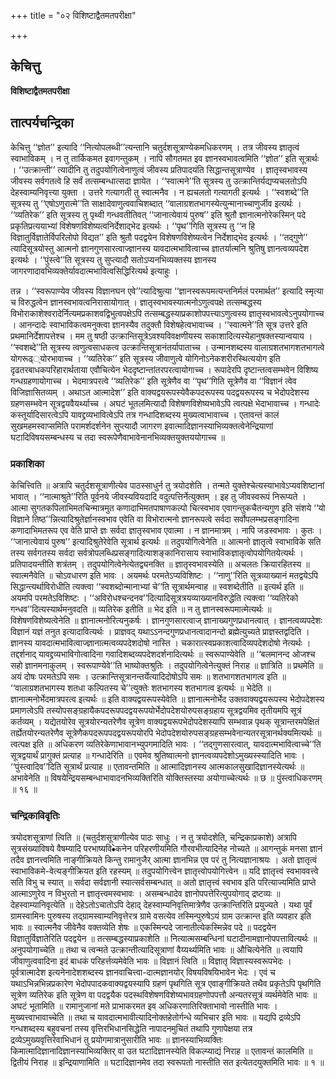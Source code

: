 +++
title = "०२ विशिष्टाद्वैतमतपरीक्षा"

+++


## केचित्तु

**विशिष्टाद्वैतमतपरीक्षा**

## **तात्पर्यचन्द्रिका**

केचित्तु ‘‘ज्ञोत’’ इत्यादि ‘‘नित्योपलब्धी’’त्यन्तानि चतुर्दशसूत्राण्येकमधिकरणम् । तत्र जीवस्य ज्ञातृत्वं स्वाभाविकम् । न तु तार्किकमत इवागन्तुकम् । नापि सौगतमत इव ज्ञानस्वभावत्वमिति ‘‘ज्ञोत’’ इति सूत्रार्थः । ‘‘उत्क्रान्ती’’ त्यादीनि तु तदुपयोगित्वेनाणुत्वं जीवस्य प्रतिपादयंति सिद्धान्तसूत्राण्येव । ज्ञातृस्वभावस्य जीवस्य सर्वगतत्वे हि सर्वं तत्सम्बन्धात्सदा ज्ञायेत । ‘‘स्वात्मने’’ति सूत्रस्य तु उत्क्रान्तिर्यद्यप्यचलतोऽपि देहस्वाम्यनिवृत्त्या युक्ता । उत्तरे गत्यागती तु स्वात्मनैव । न ह्यचलतो गत्यागती इत्यर्थः । ‘‘स्वशब्दे’’ति सूत्रस्य तु ‘‘एषोऽणुरात्मे’’ति साक्षादेवाणुत्ववाचिशब्दात् ‘‘वालाग्रशतभागस्येत्युन्मानाच्चाणुर्जीव इत्यर्थः । ‘‘व्यतिरेक’’ इति सूत्रस्य तु पृथ्वी गन्धवतीतिवत् ‘‘जानात्येवायं पुरुष’’ इति श्रुतौ ज्ञानात्मनोरेकस्मिन् पदे प्रकृतिप्रत्ययाभ्यां विशेषणविशेष्यत्वनिर्देशाद्भेद इत्यर्थः । ‘‘पृथ’’गिति सूत्रस्य तु ‘‘न हि विज्ञातुर्विज्ञातेर्विपरिलोपो विद्यत’’ इति श्रुतौ पदद्वयेन विशेषणविशेष्यत्वेन निर्देशाद्भेद इत्यर्थः । ‘‘तद्गुणे’’ त्यादिसूत्रयोस्तु आत्मनो ज्ञानगुणसारत्वाज्ज्ञानस्य यावदात्मभावित्वाच्च ज्ञातर्यात्मनि श्रुतिषु ज्ञानत्वव्यपदेश इत्यर्थः । ‘‘पुंस्त्वे’’ति सूत्रस्य तु सुप्त्यादौ सतोऽप्यनभिव्यक्तस्य ज्ञानस्य जागरणादावभिव्यक्तेर्यावदात्मभावित्वसिद्धिरित्यर्थ इत्याहुः ।

तन्न । ‘‘स्वरूपाण्येव जीवस्य विज्ञानघन एवे’’त्यादिश्रुत्या ‘‘ज्ञानस्वरूपमत्यन्तनिर्मलं परमार्थत’’ इत्यादि स्मृत्या च विरुद्धत्वेन ज्ञानस्वभावत्वनिरासायोगात् । ज्ञातृस्वभावस्यात्मनोऽणुत्वपक्षे तत्सम्बद्धस्य विभोराकाशेश्वरादेर्नित्यमप्रकाशवद्विभुत्वपक्षेऽपि तत्सम्बद्धस्याप्रकाशोपपत्त्याऽणुत्वस्य ज्ञातृस्वभावत्वेऽनुपयोगाच्च । आनन्दादेः स्वाभाविकत्वमनुक्त्वा ज्ञानस्यैव तदुक्तौ विशेषहेत्वभावाच्च । ‘‘स्वात्मने’’ति सूत्र उत्तरे इति प्रथमानिर्देशापत्तेश्च । मम तु षष्ठी उत्क्रान्तिसूत्रेऽवश्यविवक्षणीयस्य सकाशादित्यस्येहानुषक्तस्यान्वयाय । ‘‘स्वशब्दे’’ति सूत्रस्य त्वणुत्वसाधकत्व उत्क्रान्तिसूत्रानंतर्यापाताच्च । उन्मानशब्दस्य वालाग्रशतभागशतभागत्वे योगरूढ््योरभावाच्च । ‘‘व्यतिरेक’’ इति सूत्रस्य जीवाणुत्वे योगिनोऽनेकशरीरस्थित्ययोग इति दृढतरबाधकपरिहारार्थताया एवौचित्येन भेददृष्टान्तांतरपरत्वायोगाच्च । रूपादेरपि दृष्टान्तत्वसम्भवेन विशिष्य गन्धग्रहणायोगाच्च । भेदमात्रपरत्वे ‘‘व्यतिरेक’’ इति सूत्रेणैव वा ‘‘पृथ’’गिति सूत्रेणैव वा ‘‘विज्ञानं त्वेव विजिज्ञासितव्यम् । अथाऽत आत्मादेश’’ इति वाक्यद्वयरूपस्येवैकपदरूपस्य पदद्वयरूपस्य च भेदोपदेशस्य ग्रहणसम्भवेन सूत्रद्वयवैयर्थ्याच्च । अघटं भूतलमित्यादौ विशेषणविशेष्यभावेऽपि त्वत्पक्षे भेदाभावाच्च । गन्धादेः कस्तूर्यादिसारत्वेऽपि यावद्द्रव्यभावित्वेऽपि तत्र गन्धादिशब्दस्य मुख्यत्वाभावाच्च । एतावन्तं कालं सुखमहमस्वाप्समिति परामर्शदर्शनेन सुप्त्यादौ जागरण इवात्मादिज्ञानस्याभिव्यक्तत्वेनेन्द्रियाणां घटादिविषयसम्बन्धस्य च तदा स्वरूपेणैवाभावेनानभिव्यक्तयुक्तययोगाच्च ॥

### **प्रकाशिका**

केचित्त्विति ॥ अत्रापि चतुर्दशसूत्राणीत्येव पाठस्साधुर्न तु त्रयोदशेति । तन्मते युक्तेश्चेत्यस्याभावेऽप्यवशिष्टानां भावात् । ‘‘नात्माश्रुते’’रिति पूर्वनये जीवस्यवियदादि वदुत्पत्तिर्नेत्युक्तम् । इह तु जीवस्वरूपं निरूप्यते । आत्मा सुगतकपिलाभिमतचिन्मात्रमुत कणादाभिमतपाषाणकल्पो चित्स्वभाव एवागन्तुकचैतन्यगुण इति संशये ‘‘यो विज्ञाने तिष्ठ’’न्नित्यादिश्रुतेर्ज्ञानस्वभाव एवेति वा विभोरात्मनो ज्ञानरूपत्वे सर्वदा सर्वोपलम्भप्रसङ्गादिना कणादाभिमतरूप एव वेति प्राप्ते ज्ञः सर्वदा ज्ञातृस्वभाव एवात्मा । न ज्ञानमात्रम् । नापि जडस्वभावः । कुतः । ‘‘जानात्येवायं पुरुष’’ इत्यादिश्रुतेरेवेति सूत्रार्थ इत्यर्थः ॥ तदुपयोगित्वेनेति ॥ आत्मनो ज्ञातृत्वे स्वाभाविके सति तस्य सर्वगतस्य सर्वदा सर्वत्रोपलब्धिप्रसङ्गादित्याशङ्कानिरासाय स्वाभाविकज्ञातृत्वोपयोगितयेत्यर्थः । प्रतिपादयन्तीति शत्रंतम् । तदुपयोगित्वेनेत्येतद्व्यनक्ति ॥ ज्ञातृस्वभावस्येति ॥ अचलतः क्रियारहितस्य ॥ स्वात्मनैवेति ॥ चोऽवधारण इति भावः । अयमर्थः परमतेऽप्यविशिष्टः । ‘‘नाणु’’रिति सूत्रव्याख्यानं मतद्वयेऽपि सिद्धान्त्यर्थाविरोधीति त्यक्त्वा ‘‘स्वशब्दोन्मानाभ्यां चे’’ति सूत्रार्थमन्वाह ॥ स्वशब्देतीति ॥ इत्यर्थ इति ॥ अयमपि परमतेऽविशिष्टः । ‘‘अविरोधश्चन्दनव’’दित्यादिसूत्रत्रयव्याख्यानविरुद्धेति त्यक्त्वा ‘‘व्यतिरेको गन्धव’’दित्यस्यार्थमनुवदति ॥ व्यतिरेक इतीति ॥ भेद इति ॥ न तु ज्ञानस्वरूपमात्मेत्यर्थः ॥ विशेषणविशेष्यत्वेनेति ॥ ज्ञानात्मनोरित्यनुकर्षः । ज्ञानगुणसारत्वाज् ज्ञानाख्यगुणप्रधानत्वात् । ज्ञानत्वव्यपदेशः विज्ञानं यज्ञं तनुत इत्यादावित्यर्थः । प्राज्ञवद् यथाऽऽनन्दगुणप्रधानत्वादानन्दो ब्रह्मेत्युच्यते प्राज्ञस्तद्वदिति । ज्ञानस्य यावदात्मभावित्वाज्ज्ञानात्मत्वव्यपदेशदोषो नास्ति । चकारात्स्वप्रकाशत्वादिव्यपदेशदोषो नेत्यर्थः । तद्दर्शनाद् यावद्द्रव्यभाविगोत्वादिना गवादिशब्दव्यपदेशदर्शनादित्यर्थः ॥ स्वरूपाण्येवेति ॥ ‘‘बलमानन्द ओजश्च सहो ज्ञानमनाकुलम् । स्वरूपाण्येवे’’ति भाष्योक्तश्रुतिः । तदुपयोगित्वेनेत्युक्तं निराह ॥ ज्ञात्रिति ॥ प्रथमेति ॥ अयं दोषः परमतेऽपि समः । उत्क्रान्तिसूत्रानन्तर्येत्यादिदोषोऽपि समः ॥ शतभागशतभागत्व इति ॥ ‘‘वालाग्रशतभागस्य शतधा कल्पितस्य चे’’त्युक्तेः शतभागस्य शतभागत्व इत्यर्थः ॥ भेदेति ॥ ज्ञानात्मनोर्भेदमात्रपरत्व इत्यर्थः ॥ इति वाक्यद्वयरूपस्येवेति ॥ ज्ञानात्मनोर्भेद उक्तवाक्यद्वयरूपस्य भेदोपदेशस्य प्रमाणत्वेऽपि तस्योपसङ्ग्रहायैकपदरूपपदद्वयरूपयोर्भेदोपदेशयोरुपसङ्ग्रहाय सूत्रद्वयमिव तृतीयमपि सूत्रं कर्तव्यम् । यद्येतयोरेव सूत्रयोरन्यतरेणैव सूत्रेण वाक्यद्वयरूपभेदोपदेशस्यापि सम्भवान्न पृथक् सूत्रान्तरमपेक्षितं तर्ह्येतयोरन्यतरेणैव सूत्रेणैकपदरूपपदद्वयरूपयोरपि भेदोपदेशयोरुपसङ्ग्रहसम्भवेनान्यतरसूत्रानर्थक्यमित्यर्थः ॥ त्वत्पक्ष इति ॥ अधिकरण व्यतिरेकेणाभावानभ्युपगमादिति भावः । ‘‘तद्गुणसारत्वात्, यावदात्मभावित्वाच्चे’’ति सूत्रद्वयार्थं प्रागुक्तं प्रत्याह ॥ गन्धादेरिति ॥ एवमेव श्रुतिष्वात्मनो ज्ञानत्वव्यपदेशोऽमुख्यस्स्यादिति भावः । ‘‘पुंस्त्वादिव’’दिति सूत्रार्थं प्रत्याह ॥ एतावन्तमिति ॥ आत्मादिज्ञानस्य आत्मकालसुखादिज्ञानस्येत्यर्थः ॥ अभावेनेति ॥ विषयेन्द्रियसम्बन्धाभावादनभिव्यक्तिरिति योक्तिस्तस्या अयोगाच्चेत्यर्थः ॥ छ ॥ पुंस्त्वाधिकरणम् ॥ १६ ॥

### **चन्द्रिकाविवृतिः**

त्रयोदशसूत्राणां त्विति ॥ (चतुर्दशसूत्राणीत्येव पाठः साधुः । न तु त्रयोदशेति, चन्द्रिकाप्रकाशे) अत्रापि सूत्रसंख्याविषये वैषम्यादि परभाष्यवि•ेकनेन परिहरणीयमिति गौरवभीत्यादिनेह नोच्यते ॥ आगन्तुकं मनसा ज्ञानं तदैव ज्ञानत्त्वमिति नाङ्गीक्रियते किन्तु रामानुजैर् आत्मा ज्ञानभिन्न एव परं तु नित्यज्ञानाश्रयः । अतो ज्ञातृत्वं स्वाभाविकमे-वेत्यङ्गीक्रियत इति रहस्यम् ॥ तदुपयोगित्त्वेन ज्ञातृत्त्वोपयोगित्त्वेन ॥ यदि ज्ञातृत्त्वं स्वभाववत्त्वे सति विभु च स्यात् ॥ सर्वदा सर्वज्ञानी स्यात्सर्वसम्बन्धात् ॥ अतो ज्ञातृत्त्वं स्वभाव इति परित्याज्यमिति प्राप्ते आत्माऽणुरेव न विभुरतो न ज्ञातृत्त्वमस्वभावः । असम्बन्धादेव ज्ञानोपपत्तेरित्युपयोगाद् द्रष्टव्यः ॥ देहस्वाम्यानिवृत्येति ॥ देहेऽतोऽचातोऽपि देहाद् देहस्वाम्यनिवृत्तिमात्रेणैव उत्क्रान्तिरिति प्रयुज्यते । यथा पूर्वं ग्रामस्वामिनः पुरुषस्य तद्ग्रामस्वाम्यनिवृत्तेरत्र ग्रामे वसत्येव तस्मिन्पुरुषेऽयं ग्राम उत्क्रान्त इति व्यवहार इति भावः ॥ स्वात्मनैव जीवेनैव वक्तव्येति शेषः ॥ एकस्मिन्पदे जानातीत्येकस्मिन्नेव पदे ॥ पदद्वयेन विज्ञातुर्विज्ञातेरिति पदद्वयेन ॥ तत्सम्बद्धस्याप्रकाशेति ॥ नित्यात्मसम्बन्धिनां घटादीनामज्ञानोपपत्तावित्यर्थः ॥ अनुपयोगाच्चेति ॥ तथा च त्वन्मते उत्क्रान्तीत्यादिसूत्राणां वैय्यर्थ्यमिति भावः ॥ औचित्येनेति ॥ त्वयापि जीवाणुत्ववादिना इदं बाधकं परिहर्त्तव्यमेवेति भावः ॥ विज्ञानं त्विति ॥ विज्ञातृ विज्ञास्यस्वरूपभेदः । पूर्वत्रात्मादेश इत्यनेनादेशशब्दस्य ज्ञानवाचित्त्वा-दात्मज्ञानयोर् विषयविषयिभावेन भेदः । एवं च यथाऽभिन्नभिन्नप्रकारेण भेदोपपादकवाक्यद्वयस्यापि ग्रहणं पृथगिति सूत्र एवाङ्गीक्रियते तथैव प्रकृतेऽपि पृथगिति सूत्रेण व्यतिरेक इति सूत्रेण वा पदद्वयैक पदस्थविशेषणविशेष्यभावग्रहणोपपत्तौ अन्यतरसूत्रं व्यर्थमेवेति भावः ॥ अघटं भूतामिति ॥ रामानुजानां मते प्राभाकरमत इव अधिकरणातिरिक्ताभावो नास्तीति भावः । मुख्यत्त्वाभावाच्चेति ॥ तथा च यावदात्मभावीत्यादिनोक्तहेतोर्गन्धे व्यभिचार इति भावः ॥ यद्यपि द्रव्येऽपि गन्धशब्दस्य बहुवचनां तस्य वृत्तिरभिधानसिद्धेति नापादनमुचितं तथापि गुणापेक्षया तत्र द्रव्येऽमुख्यवृत्तिरेवाभिधानं तु प्रयोगमात्रानुसारीति भावः ॥ ज्ञानस्याभिव्यक्तिः किमात्मादिज्ञानादिज्ञानस्याभिव्यक्तिर् वा उत घटादिज्ञानस्येति विकल्प्याद्यं निराह ॥ एतावन्तं कालमिति ॥ द्वितीयं निराह ॥ इन्द्रियाणामिति ॥ घटादिज्ञानमेव तदा स्वरूपतो नास्तीति सत इत्येतदयुक्तमिति भावः ॥ १ ॥

